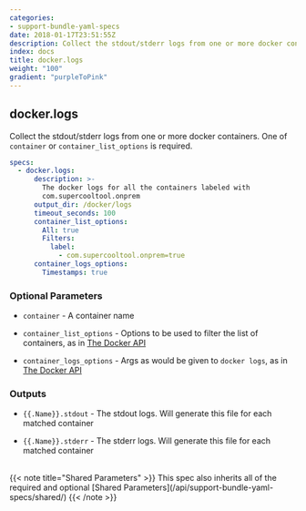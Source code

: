```yaml
---
categories:
- support-bundle-yaml-specs
date: 2018-01-17T23:51:55Z
description: Collect the stdout/stderr logs from one or more docker containers. One of `container` or `container_list_options` is required.
index: docs
title: docker.logs
weight: "100"
gradient: "purpleToPink"
---
```


## docker.logs

Collect the stdout/stderr logs from one or more docker containers. One of `container` or `container_list_options` is required.


```yaml
specs:
  - docker.logs:
      description: >-
        The docker logs for all the containers labeled with
        com.supercooltool.onprem
      output_dir: /docker/logs
      timeout_seconds: 100
      container_list_options:
        All: true
        Filters:
          label:
            - com.supercooltool.onprem=true
      container_logs_options:
        Timestamps: true
```

    
### Optional Parameters


- `container` - A container name


- `container_list_options` - Options to be used to filter the list of containers, as in [The Docker API](https://github.com/moby/moby/blob/master/api/types/client.go#L61)


- `container_logs_options` - Args as would be given to `docker logs`, as in [The Docker API](https://github.com/moby/moby/blob/master/api/types/client.go#L73)


    
### Outputs


- `{{.Name}}.stdout` - The stdout logs. Will generate this file for each matched container

- `{{.Name}}.stderr` - The stderr logs. Will generate this file for each matched container

    
<br>
{{< note title="Shared Parameters" >}}
This spec also inherits all of the required and optional [Shared Parameters](/api/support-bundle-yaml-specs/shared/)
{{< /note >}}
    
    